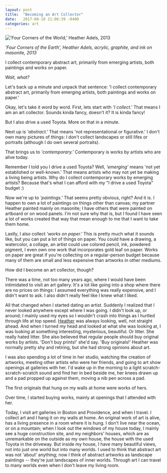 ```yaml
---
layout: post
title:  "Becoming an Art Collector"
date:   2017-08-18 21:06:39 -0400
categories: art
---
```


!['Four Corners of the World,' Heather Adels, 2013](https://u13050632.dl.dropboxusercontent.com/u/13050632/Four-Corners-Of-The-Earth.jpeg)

*'Four Corners of the Earth', Heather Adels, acrylic, graphite, and ink on masonite, 2013*

I collect contemporary abstract art, primarily from emerging artists, both paintings and works on paper.

*Wait, what?*

Let's back up a minute and unpack that sentence: 'I collect contemporary abstract art, primarily from emerging artists, both paintings and works on paper.'

Okay, let's take it word by word. First, lets start with *'I collect.'* That means I am an art collector. Sounds kinda fancy, doesn't it? It is kinda fancy!

But I also drive a used Toyota. More on that in a minute.

Next up is *'abstract.'* That means 'not representational or figurative.' I don't own many pictures of things: I don't collect landscapes or still lifes or portraits (although I do own several portraits).

That brings us to *'contemporary.'* Contemporary is works by artists who are alive today.

Remember I told you I drive a used Toyota? Well, *'emerging'* means 'not yet established or well-known.' That means artists who may not yet be making a living being artists. Why do I collect contemporary works by emerging artists? Because that's what I can afford with my "I drive a used Toyota" budget :)

Now we're up to *'paintings.'* That seems pretty obvious, right? And it is. I happen to own a lot of paintings on things other than canvas; my partner Heather painted mainly on masonite; I have others that were painted on artboard or on wood panels. I'm not sure why that is, but I found I have seen a lot of works created that way that mean enough to me that I want to take them home.

Lastly, I also collect *'works on paper.'* This is pretty much what it sounds like, but you can put a lot of things on paper. You could have a drawing, a watercolor, a collage, an artist could use colored pencil, ink, powdered pigment, I even own one work that incorporates gold leaf on paper. Works on paper are great if you're collecting on a regular-person budget because many of them are small and less expensive than artworks in other mediums.

How did I become an art collector, though?

There was a time, not too many years ago, where I would have been intimidated to visit an art gallery. It's a lot like going into a shop where there are no prices on things: I assumed everything was really expensive, and I didn't want to ask. I also didn't really feel like I knew what I liked.

All that changed when I started dating an artist. Suddenly I realized that I never looked anywhere except where I was going. I didn't look up, or around; I mainly used my eyes so I wouldn't crash into things as I hurtled through life at top speed. [Heather](https://byrslf.co/i-want-to-tell-you-about-heather-732b303759d9) was always looking, well, not straight ahead. And when I turned my head and looked at what she was looking at, I was looking at something interesting, mysterious, beautiful. Or litter. She really hated litter. She also believed that regular people should buy original works by artists. 'Don't buy prints!' she'd say. 'Buy originals!' Heather was normally pretty shy and retiring, but she had strong opinions about art.

I was also spending a lot of time in her studio, watching the creation of artworks, meeting other artists who were her friends, and going to art show openings at galleries with her. I'd wake up in the morning to a light scratch-scratch-scratch sound and find her in bed beside me, her knees drawn up and a pad propped up against them, moving a nib pen across a pad.

The first originals that hung on my walls at home were works of hers.

Over time, I started buying works, mainly at openings that I attended with her.

Today, I visit art galleries in Boston and Providence, and when I travel. I collect art and I hang it on my walls at home. An original work of art is alive, has a living presence in a room where it is hung. I don't live near the ocean, or on a mountain; when I look out the windows of my house today, I mainly see a huge construction site, and my neighbors' houses, which are as unremarkable on the outside as my own house, the house with the used Toyota in the driveway. But inside my house, I have many beautiful views, not into just one world but into many worlds. I used to think that abstract art was not 'about' anything; now I think of abstract artworks as landscape paintings -- they're just landscapes of inner worlds. Through art I can travel to many worlds even when I don't leave my living room.

